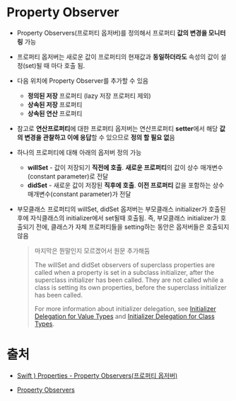 # Property Observer

- Property Observers(프로퍼티 옵저버)를 정의해서 프로퍼티 **값의 변경을 모니터링** 가능
- 프로퍼티 옵저버는 새로운 값이 프로퍼티의 현재값과 **동일하더라도** 속성의 값이 설정(set)될 때 마다 호출 됨.

- 다음 위치에 Property Observer를 추가할 수 있음
  - **정의된 저장** 프로퍼티 (lazy 저장 프로퍼티 제외)
  - **상속된 저장** 프로퍼티 
  - **상속된 연산** 프로퍼티

- 참고로 **연산프로퍼티**에 대한 프로퍼티 옵저버는 연산프로퍼티 **setter**에서 해당 **값의 변경을 관찰하고 이에 응답**할 수 있으므로 **정의 할 필요 없**음 

- 하나의 프로퍼티에 대해 아래의 옵저버 정의 가능

  -  **willSet** - 값이 저장되기 **직전에 호출**.  **새로운 프로퍼티**의 값이 상수 매개변수(constant parameter)로 전달
  -  **didSet** - 새로운 값이 저장된 **직후에 호출**.  **이전 프로퍼티** 값을 포함하는 상수 매개변수(constant  parameter)가 전달

- 부모클래스 프로퍼티의 willSet, didSet 옵저버는 부모클래스 initializer가 호출된 후에 자식클래스의 initializer에서 set될때 호출됨. 즉, 부모클래스 initializer가 호출되기 전에, 클래스가 자체 프로퍼티들을 setting하는 동안은 옵저버들은 호출되지 않음 

  > 마지막은 뭔말인지 모르겠어서 원문 추가해둠 
  >
  > The willSet and didSet observers of superclass properties are called when a property is set in a subclass initializer, after the superclass initializer has been called. They are not called while a class is setting its own properties, before the superclass initializer has been called.
  >
  > For more information about initializer delegation, see [Initializer Delegation for Value Types](https://docs.swift.org/swift-book/LanguageGuide/Initialization.html#ID215) and [Initializer Delegation for Class Types](https://docs.swift.org/swift-book/LanguageGuide/Initialization.html#ID219).





# 출처

- [Swift ) Properties - Property Observers(프로퍼티 옵저버)](https://zeddios.tistory.com/247)

- [Property Observers](https://docs.swift.org/swift-book/LanguageGuide/Properties.html#ID262)

